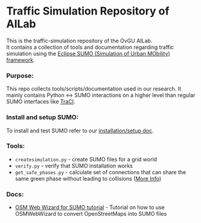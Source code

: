 # Traffic Simulation Repository of AILab
This is the traffic-simulation repository of the OvGU AILab.  
It contains a collection of tools and documentation regarding traffic simulation using the [Eclipse SUMO (Simulation of Urban MObility) framework](https://github.com/eclipse/sumo).

### Purpose:
This repo collects tools/scripts/documentation used in our research. It mainly contains Python ↔︎ SUMO interactions on a higher level than regular SUMO interfaces like [TraCI](https://sumo.dlr.de/docs/TraCI.html).
  
### Install and setup SUMO:
To install and test SUMO refer to our [installation/setup doc](https://code.ovgu.de/ai-lab/projects/pascal/traffic-simulation/-/blob/main/docs/sumo/installation_setup.md).

### Tools:
- `createsimulation.py` - create SUMO files for a grid world
- `verify.py` - verify that SUMO installation works
- `get_safe_phases.py` - calculate set of connections that can share the same green phase without leading to collisions ([More Info](https://code.ovgu.de/ai-lab/projects/pascal/traffic-simulation/-/blob/main/docs/tools/get_safe_phases.md))

### Docs:
- [OSM Web Wizard for SUMO tutorial](https://code.ovgu.de/ai-lab/projects/pascal/traffic-simulation/-/blob/main/docs/sumo/osmWebWizard.md) - Tutorial on how to use OSMWebWizard to convert OpenStreetMaps into SUMO files
